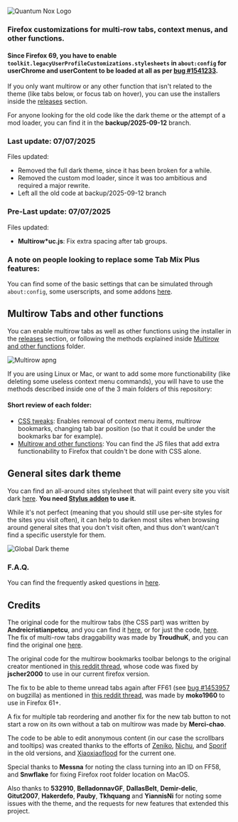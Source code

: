 ![Quantum Nox Logo](https://i.imgur.com/F7qziom.png)

### Firefox customizations for multi-row tabs, context menus, and other functions.

#### Since Firefox 69, you have to enable `toolkit.legacyUserProfileCustomizations.stylesheets` in `about:config` for userChrome and userContent to be loaded at all as per [bug #1541233](https://bugzilla.mozilla.org/show_bug.cgi?id=1541233#c35).

If you only want multirow or any other function that isn't related to the theme (like tabs below, or focus tab on hover), you can use the installers inside the [releases](https://github.com/Izheil/Quantum-Nox-Firefox-Customizations/releases) section.

For anyone looking for the old code like the dark theme or the attempt of a mod loader, you can find it in the **backup/2025-09-12** branch.

### Last update: 07/07/2025

Files updated:

- Removed the full dark theme, since it has been broken for a while.
- Removed the custom mod loader, since it was too ambitious and required a major rewrite.
- Left all the old code at backup/2025-09-12 branch


### Pre-Last update: 07/07/2025

Files updated:

- __Multirow*uc.js__: Fix extra spacing after tab groups.

### A note on people looking to replace some Tab Mix Plus features:
You can find some of the basic settings that can be simulated through `about:config`, some userscripts, and some addons [here](https://github.com/Izheil/Quantum-Nox-Firefox-Customizations/wiki/Useful-about:config-settings#some-tab-mix-plus-features).

## Multirow Tabs and other functions
You can enable multirow tabs as well as other functions using the installer in the [releases](https://github.com/Izheil/Quantum-Nox-Firefox-Customizations/releases) section, or following the methods explained inside [Multirow and other functions](https://github.com/Izheil/Quantum-Nox-Firefox-Customizations/tree/master/Multirow%20and%20other%20functions) folder.

![Multirow apng](https://i.imgur.com/2YUO9vq.png)

If you are using Linux or Mac, or want to add some more functionability (like deleting some useless context menu commands), you will have to use the methods described inside one of the 3 main folders of this repository:

#### Short review of each folder:

* [CSS tweaks](https://github.com/Izheil/Quantum-Nox-Firefox-Customizations/tree/master/CSS%20tweaks): Enables removal of context menu items, multirow bookmarks, changing tab bar position (so that it could be under the bookmarks bar for example).
* [Multirow and other functions](https://github.com/Izheil/Quantum-Nox-Firefox-Customizations/tree/master/Multirow%20and%20other%20functions): You can find the JS files that add extra functionability to Firefox that couldn't be done with CSS alone.


## General sites dark theme
You can find an all-around sites stylesheet that will paint every site you visit dark [here](https://github.com/Izheil/Dark-userstyles/tree/master/Global%20dark%20userstyle). **You need [Stylus addon](https://addons.mozilla.org/es/firefox/addon/styl-us/) to use it**.

While it's not perfect (meaning that you should still use per-site styles for the sites you visit often), it can help to darken most sites when browsing around general sites that you don't visit often, and thus don't want/can't find a specific userstyle for them.

![Global Dark theme](https://i.imgur.com/mbeHNQp.png)

### F.A.Q.
You can find the frequently asked questions in [here](https://github.com/Izheil/Quantum-Nox-Firefox-Customizations/wiki/Frequently-Asked-Questions).

## Credits
The original code for the multirow tabs (the CSS part) was written by **Andreicristianpetcu**, and you can find it [here](https://discourse.mozilla.org/t/tabs-in-two-or-more-rows-like-tabmixpro-in-quantum/21657/2), or for just the code, [here](https://github.com/andreicristianpetcu/UserChrome-Tweaks/blob/09fa38a304af88b685f4086bc8ea9997dd7db0fd/tabs/multi_row_tabs_firefox_v57.css). The fix of multi-row tabs draggability was made by **TroudhuK**, and you can find the original one [here](https://github.com/TroudhuK/userChrome.js/blob/patch-1/Firefox-57/Mehrzeilige-Tableiste/MultiRowTabLiteforFx.uc.js).

The original code for the multirow bookmarks toolbar belongs to the original creator mentioned in [this reddit thread](https://www.reddit.com/r/firefox/comments/75wya9/multiple_row_bookmark_toolbar_for_firefox_5758/), whose code was fixed by **jscher2000** to use in our current firefox version.

The fix to be able to theme unread tabs again after FF61 (see [bug #1453957](https://bugzilla.mozilla.org/show_bug.cgi?format=default&id=1453957) on bugzilla) as mentioned in [this reddit thread](https://www.reddit.com/r/FirefoxCSS/comments/8yruy8/tabbrowsertabunread_backgroundimage/), was made by **moko1960** to use in Firefox 61+.

A fix for multiple tab reordering and another fix for the new tab button to not start a row on its own without a tab on multirow was made by **Merci-chao**.

The code to be able to edit anonymous content (in our case the scrollbars and tooltips) was created thanks to the efforts of [Zeniko](http://mozilla.zeniko.ch/userchrome.js.html), [Nichu](https://github.com/nuchi/firefox-quantum-userchromejs), and [Sporif](https://github.com/Sporif/firefox-quantum-userchromejs) in the old versions, and [Xiaoxiaoflood](https://github.com/xiaoxiaoflood/firefox-scripts) for the current one.

Special thanks to **Messna** for noting the class turning into an ID on FF58, and **Snwflake** for fixing Firefox root folder location on MacOS.

Also thanks to **532910**, **BelladonnavGF**, **DallasBelt**, **Demir-delic**, **Gitut2007**, **Hakerdefo**, **Pauby**, **Tkhquang** and **YiannisNi** for noting some issues with the theme, and the requests for new features that extended this project.
